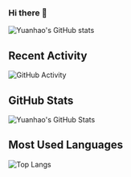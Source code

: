 ### Hi there 👋
![Yuanhao's GitHub stats](https://github-readme-stats.vercel.app/api?username=yuanhaowang1213&show_icons=true&theme=dracula&count_private=true)
<!--

Here are some ideas to get you started:

- 🔭 I’m currently working on Diffusion models and Neural rendering
- 📫 How to reach me: yuanhao.wang@kaust.edu.sa  
-->

## Recent Activity
![GitHub Activity](https://github-readme-activity-graph.cyclic.app/graph?username=yuanhaowang1213&theme=github)

## GitHub Stats
![Yuanhao's GitHub Stats](https://github-readme-stats.vercel.app/api?username=yuanhaowang1213&show_icons=true&theme=radical)

## Most Used Languages
![Top Langs](https://github-readme-stats.vercel.app/api/top-langs/?username=yuanhaowang1213&layout=compact&theme=radical)

